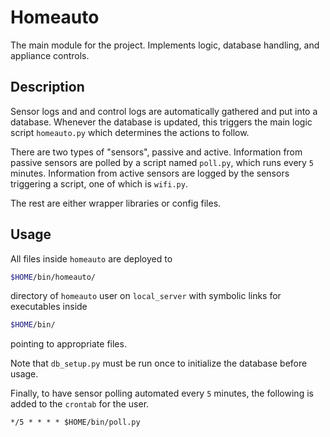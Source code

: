 # Homeauto

The main module for the project. Implements logic, database handling,
and appliance controls.

## Description

Sensor logs and and control logs are automatically gathered and
put into a database. Whenever the database is updated, this triggers
the main logic script `homeauto.py` which determines the actions to follow.

There are two types of "sensors", passive and active.
Information from passive sensors are polled by a script named `poll.py`,
which runs every `5` minutes. Information from active sensors are logged by
the sensors triggering a script, one of which is `wifi.py`.

The rest are either wrapper libraries or config files.

## Usage

All files inside `homeauto` are deployed to

```sh
$HOME/bin/homeauto/
```

directory of `homeauto` user on `local_server` with symbolic links
for executables inside

```sh
$HOME/bin/
```

pointing to appropriate files.

Note that `db_setup.py` must be run once to initialize the database
before usage.

Finally, to have sensor polling automated every `5` minutes, the following
is added to the `crontab` for the user.

```
*/5 * * * * $HOME/bin/poll.py
```
